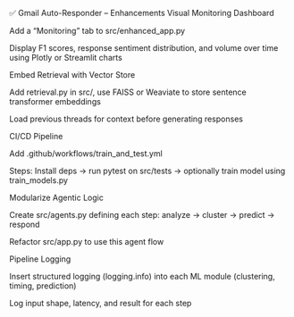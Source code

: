 ✅ Gmail Auto-Responder – Enhancements
Visual Monitoring Dashboard

Add a “Monitoring” tab to src/enhanced_app.py

Display F1 scores, response sentiment distribution, and volume over time using Plotly or Streamlit charts

Embed Retrieval with Vector Store

Add retrieval.py in src/, use FAISS or Weaviate to store sentence transformer embeddings

Load previous threads for context before generating responses

CI/CD Pipeline

Add .github/workflows/train_and_test.yml

Steps: Install deps → run pytest on src/tests → optionally train model using train_models.py

Modularize Agentic Logic

Create src/agents.py defining each step: analyze → cluster → predict → respond

Refactor src/app.py to use this agent flow

Pipeline Logging

Insert structured logging (logging.info) into each ML module (clustering, timing, prediction)

Log input shape, latency, and result for each step